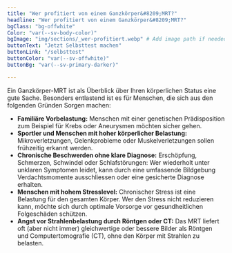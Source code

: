 ```yaml
---
title: "Wer profitiert von einem Ganzkörper&#8209;MRT?"
headline: "Wer profitiert von einem Ganzkörper&#8209;MRT?"
bgClass: "bg-offwhite"
Color: "var(--sv-body-color)"
bgImage: "img/sections/_wer-profitiert.webp" # Add image path if needed
buttonText: "Jetzt Selbsttest machen"
buttonLink: "/selbsttest"
buttonColor: "var(--sv-offwhite)"
buttonBg: "var(--sv-primary-darker)"

---
```


Ein Ganzkörper-MRT ist als Überblick über Ihren körperlichen Status eine gute Sache. Besonders entlastend ist es für Menschen, die sich aus den folgenden Gründen Sorgen machen:

- **Familiäre Vorbelastung:** Menschen mit einer genetischen Prädisposition zum Beispiel für Krebs oder Aneurysmen möchten sicher gehen.
- **Sportler und Menschen mit hoher körperlicher Belastung:** Mikroverletzungen, Gelenkprobleme oder Muskelverletzungen sollen frühzeitig erkannt werden.
- **Chronische Beschwerden ohne klare Diagnose:** Erschöpfung, Schmerzen, Schwindel oder Schlafstörungen: Wer wiederholt unter unklaren Symptomen leidet, kann durch eine umfassende Bildgebung Verdachtsmomente ausschliessen oder eine gesicherte Diagnose erhalten.
- **Menschen mit hohem Stresslevel:** Chronischer Stress ist eine Belastung für den gesamten Körper. Wer den Stress nicht reduzieren kann, möchte sich durch optimale Vorsorge vor gesundheitlichen Folgeschäden schützen.
- **Angst vor Strahlenbelastung durch Röntgen oder CT:** Das MRT liefert oft (aber nicht immer) gleichwertige oder bessere Bilder als Röntgen und Computertomografie (CT), ohne den Körper mit Strahlen zu belasten.
